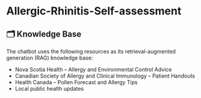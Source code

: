 # Allergic-Rhinitis-Self-assessment
## 🗂 Knowledge Base
The chatbot uses the following resources as its retrieval-augmented generation (RAG) knowledge base:
- Nova Scotia Health – Allergy and Environmental Control Advice
- Canadian Society of Allergy and Clinical Immunology – Patient Handouts
- Health Canada – Pollen Forecast and Allergy Tips
- Local public health updates
